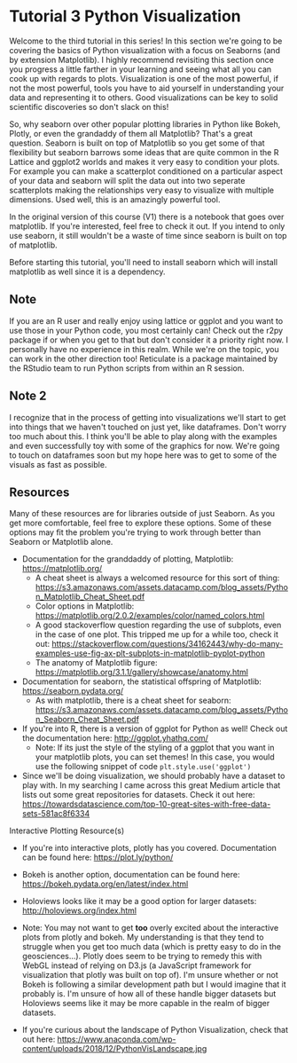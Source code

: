 # Tutorial 3 Python Visualization
Welcome to the third tutorial in this series! In this section we're going to be covering the basics of Python visualization with a focus on Seaborns (and by extension Matplotlib). I highly recommend revisiting this section once you progress a little farther in your learning and seeing what all you can cook up with regards to plots. Visualization is one of the most powerful, if not the most powerful, tools you have to aid yourself in understanding your data and representing it to others. Good visualizations can be key to solid scientific discoveries so don't slack on this!

So, why seaborn over other popular plotting libraries in Python like Bokeh, Plotly, or even the grandaddy of them all Matplotlib? That's a great question. Seaborn is built on top of Matplotlib so you get some of that flexibility but seaborn barrows some ideas that are quite common in the R Lattice and ggplot2 worlds and makes it very easy to condition your plots. For example you can make a scatterplot conditioned on a particular aspect of your data and seaborn will split the data out into two seperate scatterplots making the relationships very easy to visualize with multiple dimensions. Used well, this is an amazingly powerful tool.

In the original version of this course (V1) there is a notebook that goes over matplotlib. If you're interested, feel free to check it out. If you intend to only use seaborn, it still wouldn't be a waste of time since seaborn is built on top of matplotlib.

Before starting this tutorial, you'll need to install seaborn which will install matplotlib as well since it is a dependency.

## Note
If you are an R user and really enjoy using lattice or ggplot and you want to use those in your Python code, you most certainly can! Check out the r2py package if or when you get to that but don't consider it a priority right now. I personally have no experience in this realm. While we're on the topic, you can work in the other direction too! Reticulate is a package maintained by the RStudio team to run Python scripts from within an R session.

## Note 2
I recognize that in the process of getting into visualizations we'll start to get into things that we haven't touched on just yet, like dataframes. Don't worry too much about this. I think you'll be able to play along with the examples and even successfully toy with some of the graphics for now. We're going to touch on dataframes soon but my hope here was to get to some of the visuals as fast as possible.

## Resources
Many of these resources are for libraries outside of just Seaborn. As you get more comfortable, feel free to explore these options. Some of these options may fit the problem you're trying to work through better than Seaborn or Matplotlib alone.

- Documentation for the granddaddy of plotting, Matplotlib: https://matplotlib.org/
  - A cheat sheet is always a welcomed resource for this sort of thing: https://s3.amazonaws.com/assets.datacamp.com/blog_assets/Python_Matplotlib_Cheat_Sheet.pdf
  - Color options in Matplotlib: https://matplotlib.org/2.0.2/examples/color/named_colors.html
  - A good stackoverflow question regarding the use of subplots, even in the case of one plot. This tripped me up for a while too, check it out: https://stackoverflow.com/questions/34162443/why-do-many-examples-use-fig-ax-plt-subplots-in-matplotlib-pyplot-python
  - The anatomy of Matplotlib figure: https://matplotlib.org/3.1.1/gallery/showcase/anatomy.html
- Documentation for seaborn, the statistical offspring of Matplotlib: https://seaborn.pydata.org/
  - As with matplotlib, there is a cheat sheet for seaborn: https://s3.amazonaws.com/assets.datacamp.com/blog_assets/Python_Seaborn_Cheat_Sheet.pdf
- If you're into R, there is a version of ggplot for Python as well! Check out the documentation here: http://ggplot.yhathq.com/
  - Note: If its just the style of the styling of a ggplot that you want in your matplotlib plots, you can set themes! In this case, you would use the following snippet of code `plt.style.use('ggplot')`
- Since we'll be doing visualization, we should probably have a dataset to play with. In my searching I came across this great Medium article that lists out some great repositories for datasets. Check it out here: https://towardsdatascience.com/top-10-great-sites-with-free-data-sets-581ac8f6334

Interactive Plotting Resource(s)
- If you're into interactive plots, plotly has you covered. Documentation can be found here: https://plot.ly/python/
- Bokeh is another option, documentation can be found here: https://bokeh.pydata.org/en/latest/index.html
- Holoviews looks like it may be a good option for larger datasets: http://holoviews.org/index.html
- Note: You may not want to get **too** overly excited about the interactive plots from plotly and bokeh. My understanding is that they tend to struggle when you get too much data (which is pretty easy to do in the geosciences...). Plotly does seem to be trying to remedy this with WebGL instead of relying on D3.js (a JavaScript framework for visualization that plotly was built on top of). I'm unsure whether or not Bokeh is following a similar development path but I would imagine that it probably is. I'm unsure of how all of these handle bigger datasets but Holoviews seems like it may be more capable in the realm of bigger datasets.

- If you're curious about the landscape of Python Visualization, check that out here: https://www.anaconda.com/wp-content/uploads/2018/12/PythonVisLandscape.jpg
